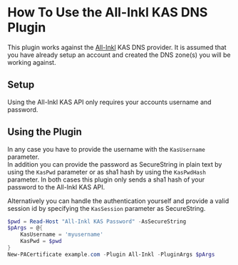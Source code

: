 # How To Use the All-Inkl KAS DNS Plugin

This plugin works against the [All-Inkl](https://www.all-inkl.com/) KAS DNS provider. It is assumed that you have already setup an account and created the DNS zone(s) you will be working against.

## Setup

Using the All-Inkl KAS API only requires your accounts username and password.

## Using the Plugin

In any case you have to provide the username with the `KasUsername` parameter.\
In addition you can provide the password as SecureString in plain text by using the `KasPwd` parameter or as sha1 hash by using the `KasPwdHash` parameter. In both cases this plugin only sends a sha1 hash of your password to the All-Inkl KAS API.

Alternatively you can handle the authentication yourself and provide a valid session id by specifying the `KasSession` parameter as SecureString.

```powershell
$pwd = Read-Host "All-Inkl KAS Password" -AsSecureString
$pArgs = @{
    KasUsername = 'myusername'
    KasPwd = $pwd
}
New-PACertificate example.com -Plugin All-Inkl -PluginArgs $pArgs
```